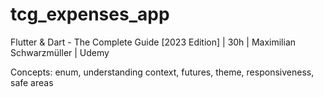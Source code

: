 # tcg_expenses_app

Flutter & Dart - The Complete Guide [2023 Edition] | 30h | Maximilian Schwarzmüller | Udemy

Concepts: enum, understanding context, futures, theme, responsiveness, safe areas
